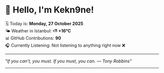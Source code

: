 # 👋 Hello, I'm Kekn9ne!

🗓️ Today is: **Monday, 27 October 2025**  
🌤️ Weather in Istanbul: **⛅️  +16°C**  
📊 GitHub Contributions: **90**  
🎧 Currently Listening: Not listening to anything right now ❌

---

_"If you can't, you must. If you must, you can. — *Tony Robbins*"_

---
